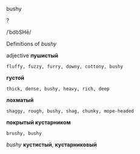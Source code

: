 bushy

?

/ˈbo͝oSHē/

Definitions of _bushy_

adjective
**пушистый**

    fluffy, fuzzy, furry, downy, cottony, bushy
**густой**

    thick, dense, bushy, heavy, rich, deep
**лохматый**

    shaggy, rough, bushy, shag, chunky, mope-headed
**покрытый кустарником**

    brushy, bushy

_bushy_
**кустистый**, **кустарниковый**